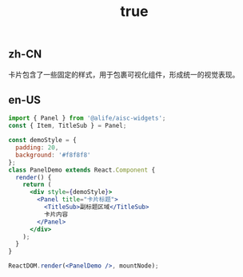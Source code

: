 ﻿---
order: 1
title:
  zh-CN: 副标题
  en-US: Sub-Title
---

## zh-CN

卡片包含了一些固定的样式，用于包裹可视化组件，形成统一的视觉表现。

## en-US


````jsx
import { Panel } from '@alife/aisc-widgets';
const { Item, TitleSub } = Panel;

const demoStyle = {
  padding: 20,
  background: '#f8f8f8'
};
class PanelDemo extends React.Component {
  render() {
    return (
      <div style={demoStyle}>
        <Panel title="卡片标题">
          <TitleSub>副标题区域</TitleSub>
          卡片内容
        </Panel>
      </div>
    );
  }
}

ReactDOM.render(<PanelDemo />, mountNode);
````

